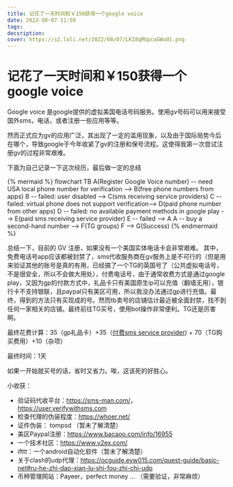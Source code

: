 ```yaml
---
title: 记花了一天时间和￥150获得一个google voice
date: 2022-08-07 11:59
tags: 
decsription:
cover: https://s2.loli.net/2022/08/07/LKI8qMUpcaGWud1.png
---
```


# 记花了一天时间和￥150获得一个google voice

Google voice 是google提供的虚拟美国电话号码服务。使用gv号码可以用来接受国外sms，电话，或者注册一些应用等等。

然而正式应为gv的应用广泛，其出现了一定的滥用现象，以及由于国际局势今后在哪个，导致google于今年收紧了gv的注册和保号流程。这使得我第一次尝试注册gv的过程非常艰难。

下面为自己记录一下这次经历，最后做一定的总结

{% mermaid %}
flowchart TB
	A(Register Google Voice number) -- need USA local phone number for verification --> B(free phone numbers from apps)
	B -- failed: user disabled --> C(sms receiving service providers)
	C -- failed: virtual phone does not support verification--> D(paid phone number from other apps)
	D -- failed: no available payment methods in google play --> E(paid sms receiving service provider)
	E -- failed --> A
	A -- buy a second-hand number --> F(TG groups)
	F --> G(Success)
{% endmermaid %}

总结一下，目前的 GV 注册，如果没有一个美国实体电话卡会非常艰难。
其中，免费电话号app应该都被封禁了，sms代收服务商在gv服务上是不可行的（但是用来验证其他的账号是真的有用，已经搞了一个TG的英国号了（公共虚拟电话号，不是很安全，所以不会做大用处），付费电话号，由于通常收费方式是通过google play，又因为gp的付款方式中，礼品卡只有美国原生ip可以充值（翻墙无用），银行卡不支持银联，且paypal只有美区可用，所以我没办法通过gp进行充值。最终，得到的方法只有买现成的号。然而tb卖号的店铺估计最近被全面封禁，找不到任何一家相关的店铺。最终前往TG买号，使用bot操作非常便利。TG还是厉害啊。

最终花费计算：35（gp礼品卡）+35（[付费sms service provider](https://sms-man.com/)) + 70（TG购买费用）+10（杂项）

最终时间：1天

如果一开始就买号的话，省时又省力。唉，这该死的好胜心。

小收获：

- 验证码代收平台：<https://sms-man.com/>， <https://user.verifywithsms.com>
- 检查代理的伪装程度：<https://whoer.net/>
- 证件伪装： tompsd （暂未了解清楚）
- 美区Paypal注册：<https://www.bacaoo.com/info/16955>
- 一个技术社区：<https://www.v2ex.com/>
- ifttt：一个android自动化软件（暂未了解清楚）
- 关于clash的udp代理：<https://ocguide.eyw015.com/quest-guide/basic-net#ru-he-zhi-dao-xian-lu-shi-fou-zhi-chi-udp>
- 币种管理网站：Payeer，perfect money ... （需要验证，非常麻烦）






